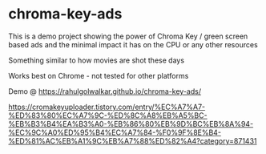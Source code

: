 # chroma-key-ads
 This is a demo project showing the power of Chroma Key / green screen based ads and the minimal impact it has on the CPU or any other resources


Something similar to how movies are shot these days 

Works best on Chrome - not tested for other platforms


Demo @ https://rahulgolwalkar.github.io/chroma-key-ads/

https://cromakeyuploader.tistory.com/entry/%EC%A7%A7-%ED%83%80%EC%A7%9C-%ED%8C%A8%EB%A5%BC-%EB%B3%B4%EA%B3%A0-%EB%86%80%EB%9D%BC%EB%8A%94-%EC%9C%A0%ED%95%B4%EC%A7%84-%F0%9F%8E%B4-%ED%81%AC%EB%A1%9C%EB%A7%88%ED%82%A4?category=871431
